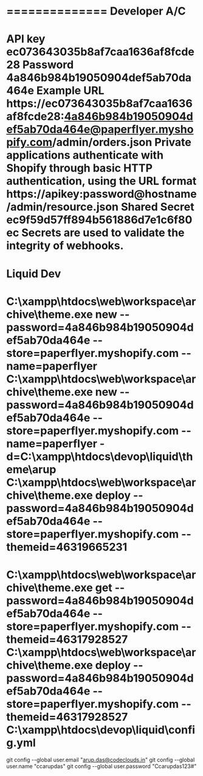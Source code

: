 ==============
Developer A/C
==============
API key
ec073643035b8af7caa1636af8fcde28
Password
4a846b984b19050904def5ab70da464e
Example URL
https://ec073643035b8af7caa1636af8fcde28:4a846b984b19050904def5ab70da464e@paperflyer.myshopify.com/admin/orders.json
Private applications authenticate with Shopify through basic HTTP authentication, using the URL format https://apikey:password@hostname/admin/resource.json
Shared Secret
ec9f59d57ff894b561886d7e1c6f80ec
Secrets are used to validate the integrity of webhooks.
===========
Liquid Dev
===========
C:\xampp\htdocs\web\workspace\archive\theme.exe new --password=4a846b984b19050904def5ab70da464e --store=paperflyer.myshopify.com --name=paperflyer
C:\xampp\htdocs\web\workspace\archive\theme.exe new --password=4a846b984b19050904def5ab70da464e --store=paperflyer.myshopify.com --name=paperflyer -d=C:\xampp\htdocs\devop\liquid\theme\arup
C:\xampp\htdocs\web\workspace\archive\theme.exe deploy --password=4a846b984b19050904def5ab70da464e --store=paperflyer.myshopify.com --themeid=46319665231
============
C:\xampp\htdocs\web\workspace\archive\theme.exe get --password=4a846b984b19050904def5ab70da464e --store=paperflyer.myshopify.com --themeid=46317928527
C:\xampp\htdocs\web\workspace\archive\theme.exe deploy --password=4a846b984b19050904def5ab70da464e --store=paperflyer.myshopify.com --themeid=46317928527
C:\xampp\htdocs\devop\liquid\config.yml
=================

git config --global user.email "arup.das@codeclouds.in"
git config --global user.name "ccarupdas"
git config --global user.password "Ccarupdas123#"